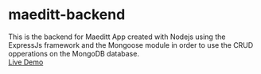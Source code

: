 # maeditt-backend
This is the backend for Maeditt App created with Nodejs using the ExpressJs framework and the Mongoose module in order to use the CRUD opperations on the MongoDB database.  
[Live Demo](https://tanzeb9277.github.io/maeditt-app/)
